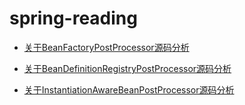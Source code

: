 # spring-reading


+ [关于BeanFactoryPostProcessor源码分析](spring-interface-beanFactoryPostProcessor/README.md)

+ [关于BeanDefinitionRegistryPostProcessor源码分析](spring-interface-beanDefinitionRegistryPostProcessor/README.md)

+ [关于InstantiationAwareBeanPostProcessor源码分析](spring-interface-instantiationAwareBeanPostProcessor/README.md)

